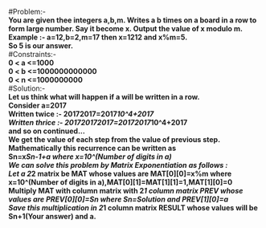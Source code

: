 #Problem:-<br>
<b>You are given thee integers a,b,m. Writes a b times on a board in a row to form large number. Say it become x. Output the value 
of x modulo m.</b><br>
<b>Example :- a=12,b=2,m=17 then x=1212 and x%m=5.</b><br>
<b>So 5 is our answer.</b><br>
#Constraints:-<br>
<b>0 < a <=1000</b><br>
<b>0 < b <=1000000000000</b><br>
<b>0 < n <=1000000000</b><br>
#Solution:-<br>
<b>Let us think what will happen if a will be written in a row.</b><br>
<b>Consider a=2017</b><br>
<b>Written twice :- 20172017=2017*10^4+2017</b><br>
<b>Written thrice :- 201720172017=20172017*10^4+2017</b><br>
<b>and so on continued...</b><br>
<b>We get the value of each step from the value of previous step. Mathematically this recurrence can be written as</b><br>
<b>Sn=x*Sn-1+a where x=10^(Number of digits in a)</b><br>
<b>We can solve this problem by Matrix Exponentiation as follows :</b><br>
<b>     Let a 2*2 matrix be MAT whose values are MAT[0][0]=x%m where x=10^(Number of digits in a),MAT[0][1]=MAT[1][1]=1,MAT[1][0]=0</b><br>
<b>Multiply MAT with column matrix with 2*1 column matrix PREV whose values are PREV[0][0]=Sn where Sn=Solution and PREV[1][0]=a</b><br>
<b>Save this multiplication in 2*1 column matrix RESULT whose values will be Sn+1(Your answer) and a.</b><br>

